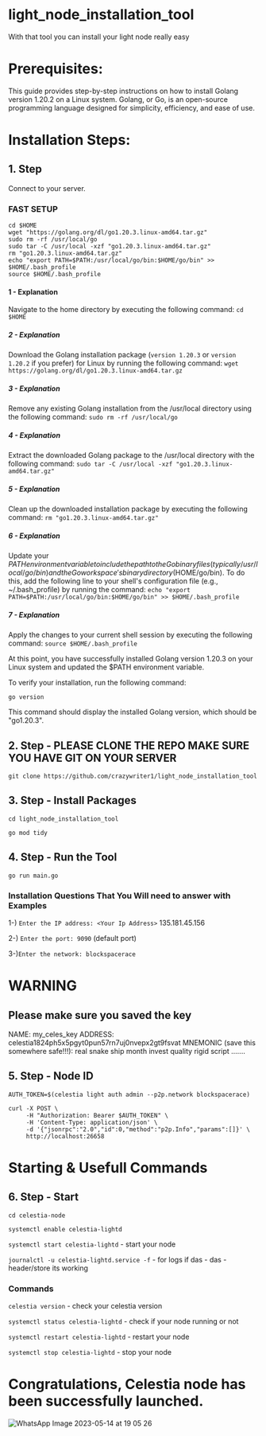# light_node_installation_tool
With that tool you can install your light node really easy


# Prerequisites:

This guide provides step-by-step instructions on how to install Golang version 1.20.2 on a Linux system. Golang, or Go, is an open-source programming language designed for simplicity, efficiency, and ease of use.

# Installation Steps:

## 1. Step
Connect to your server.

### FAST SETUP 
```
cd $HOME
wget "https://golang.org/dl/go1.20.3.linux-amd64.tar.gz"
sudo rm -rf /usr/local/go
sudo tar -C /usr/local -xzf "go1.20.3.linux-amd64.tar.gz"
rm "go1.20.3.linux-amd64.tar.gz"
echo "export PATH=$PATH:/usr/local/go/bin:$HOME/go/bin" >> $HOME/.bash_profile
source $HOME/.bash_profile
```

#### 1 - Explanation
Navigate to the home directory by executing the following command:
`cd $HOME`

##### 2 - Explanation
Download the Golang installation package (`version 1.20.3` or `version 1.20.2`  if you prefer) for Linux by running the following command: `wget https://golang.org/dl/go1.20.3.linux-amd64.tar.gz`

##### 3 - Explanation
Remove any existing Golang installation from the /usr/local directory using the following command:
`sudo rm -rf /usr/local/go`

##### 4 - Explanation
Extract the downloaded Golang package to the /usr/local directory with the following command:
`sudo tar -C /usr/local -xzf "go1.20.3.linux-amd64.tar.gz"`

##### 5 - Explanation
Clean up the downloaded installation package by executing the following command:
`rm "go1.20.3.linux-amd64.tar.gz"`

##### 6 - Explanation
Update your $PATH environment variable to include the path to the Go binary files (typically /usr/local/go/bin) and the Go workspace's binary directory ($HOME/go/bin). To do this, add the following line to your shell's configuration file (e.g., ~/.bash_profile) by running the command:
`echo "export PATH=$PATH:/usr/local/go/bin:$HOME/go/bin" >> $HOME/.bash_profile`

##### 7 - Explanation
Apply the changes to your current shell session by executing the following command:
`source $HOME/.bash_profile`


At this point, you have successfully installed Golang version 1.20.3 on your Linux system and updated the $PATH environment variable.

To verify your installation, run the following command:

`go version`

This command should display the installed Golang version, which should be "go1.20.3".


## 2. Step - PLEASE CLONE THE REPO MAKE SURE YOU HAVE GIT ON YOUR SERVER

`git clone https://github.com/crazywriter1/light_node_installation_tool`

## 3. Step - Install Packages

`cd light_node_installation_tool` 

`go mod tidy`

## 4. Step - Run the Tool

`go run main.go`

### Installation Questions That You Will need to answer   with  Examples

1-) `Enter the IP address: <Your Ip Address>` 	135.181.45.156
  
2-) `Enter the port: 9090` 
 (default port)
 
3-)`Enter the network: blockspacerace`

# WARNING

## Please make sure you saved the key 

NAME: my_celes_key
ADDRESS: celestia1824ph5x5pgyt0pun57rn7uj0nvepx2gt9fsvat
MNEMONIC (save this somewhere safe!!!):
real snake ship month invest quality rigid script .......

## 5. Step - Node ID 


`AUTH_TOKEN=$(celestia light auth admin --p2p.network blockspacerace)`

```
curl -X POST \
     -H "Authorization: Bearer $AUTH_TOKEN" \
     -H 'Content-Type: application/json' \
     -d '{"jsonrpc":"2.0","id":0,"method":"p2p.Info","params":[]}' \
     http://localhost:26658
```
     
# Starting & Usefull Commands 

## 6. Step - Start

`cd celestia-node`

`systemctl enable celestia-lightd`

`systemctl start celestia-lightd` - start your node

`journalctl -u celestia-lightd.service -f`  - for logs if das - das - header/store its working

### Commands

`celestia version` - check your celestia version

`systemctl status celestia-lightd`  - check if your node running or not

`systemctl restart celestia-lightd` - restart your node

`systemctl stop celestia-lightd` - stop your node



# Congratulations, Celestia node has been successfully launched.

![WhatsApp Image 2023-05-14 at 19 05 26](https://github.com/crazywriter1/light_node_installation_tool/assets/53251494/bae3b367-16fb-4804-b4ec-17a8605ee9dd)









